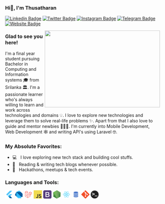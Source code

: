 ### Hi👋, I'm Thusatharan

[![Linkedin Badge](https://img.shields.io/badge/-LinkedIn-0e76a8?style=flat-square&logo=Linkedin&logoColor=white)](https://www.linkedin.com/in/thusatharan)
[![Twitter Badge](https://img.shields.io/badge/-Twitter-00acee?style=flat-square&logo=Twitter&logoColor=white)](https://twitter.com/Thusatharan)
[![Instagram Badge](https://img.shields.io/badge/-Instagram-e4405f?style=flat-square&logo=Instagram&logoColor=white)](https://www.instagram.com/thusatharan)
[![Telegram Badge](https://img.shields.io/badge/-Telegram-0088cc?style=flat-square&logo=Telegram&logoColor=white)](https://t.me/thusanth)
[![Website Badge](https://img.shields.io/badge/Website-3b5998?style=flat-square&logo=google-chrome&logoColor=white)](https://thusatharan.github.io/)

<img align="right" height="250" width="375" alt="" src="https://raw.githubusercontent.com/Thusatharan/Thusatharan/main/developer.png" />

### Glad to see you here!

I'm a final year student pursuing Bachelor in Computing and Information systems 🎓 from Srilanka 🏛. 
I'm a passionate learner who's always willing to learn and work across technologies and domains 💡. 
I love to explore new technologies and leverage them to solve real-life problems ✨. Apart from that I also love to guide and mentor newbies 👨🏻‍💻. 
I'm currently into Mobile Development, Web Development 🕸️ and writing API's using Laravel 🤓.




### My Absolute Favorites:

- 💻 &nbsp; I love exploring new tech stack and building cool stuffs.
- 📰 &nbsp; Reading & writing tech blogs whenever possible.
- 🍕 &nbsp; Hackathons, meetups & tech events.

### Languages and Tools:

<code><img height="27" src="https://raw.githubusercontent.com/github/explore/80688e429a7d4ef2fca1e82350fe8e3517d3494d/topics/flutter/flutter.png" alt="cpp"></code>
<code><img height="27" src="https://raw.githubusercontent.com/github/explore/80688e429a7d4ef2fca1e82350fe8e3517d3494d/topics/dart/dart.png" alt="python"></code>
<code><img height="27" src="https://raw.githubusercontent.com/github/explore/80688e429a7d4ef2fca1e82350fe8e3517d3494d/topics/laravel/laravel.png" alt="expressjs"></code>
<code><img height="27" src="https://raw.githubusercontent.com/github/explore/80688e429a7d4ef2fca1e82350fe8e3517d3494d/topics/javascript/javascript.png" alt="javascript"></code>
<code><img height="27" src="https://raw.githubusercontent.com/github/explore/80688e429a7d4ef2fca1e82350fe8e3517d3494d/topics/bootstrap/bootstrap.png" alt="graphql"></code>
<code><img height="27" src="https://raw.githubusercontent.com/github/explore/80688e429a7d4ef2fca1e82350fe8e3517d3494d/topics/nodejs/nodejs.png" alt="nodejs"></code>
<code><img height="27" src="https://raw.githubusercontent.com/github/explore/80688e429a7d4ef2fca1e82350fe8e3517d3494d/topics/react/react.png" alt="react"></code>
<code><img height="27" src="https://raw.githubusercontent.com/github/explore/80688e429a7d4ef2fca1e82350fe8e3517d3494d/topics/sql/sql.png" alt="sql"></code>
<code><img height="27" src="https://raw.githubusercontent.com/devicons/devicon/master/icons/git/git-original.svg" alt="git"></code>
<code><img height="27" src="https://raw.githubusercontent.com/github/explore/80688e429a7d4ef2fca1e82350fe8e3517d3494d/topics/terminal/terminal.png" alt="terminal"></code>

